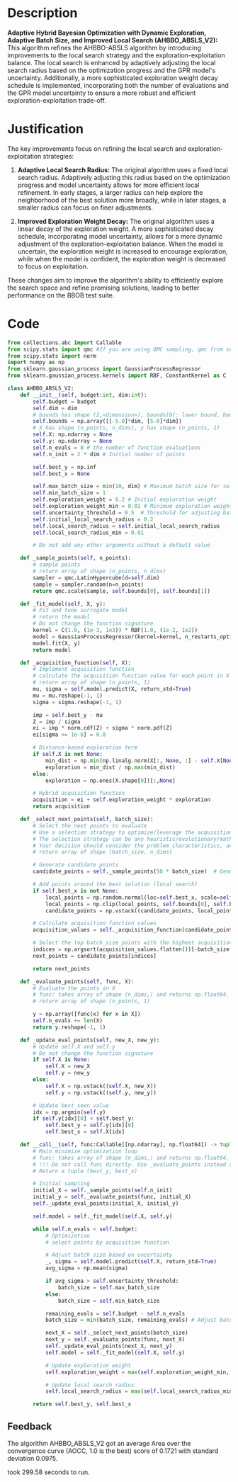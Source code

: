 # Description
**Adaptive Hybrid Bayesian Optimization with Dynamic Exploration, Adaptive Batch Size, and Improved Local Search (AHBBO_ABSLS_V2):** This algorithm refines the AHBBO-ABSLS algorithm by introducing improvements to the local search strategy and the exploration-exploitation balance. The local search is enhanced by adaptively adjusting the local search radius based on the optimization progress and the GPR model's uncertainty. Additionally, a more sophisticated exploration weight decay schedule is implemented, incorporating both the number of evaluations and the GPR model uncertainty to ensure a more robust and efficient exploration-exploitation trade-off.

# Justification
The key improvements focus on refining the local search and exploration-exploitation strategies:

1.  **Adaptive Local Search Radius:** The original algorithm uses a fixed local search radius. Adaptively adjusting this radius based on the optimization progress and model uncertainty allows for more efficient local refinement. In early stages, a larger radius can help explore the neighborhood of the best solution more broadly, while in later stages, a smaller radius can focus on finer adjustments.

2.  **Improved Exploration Weight Decay:** The original algorithm uses a linear decay of the exploration weight. A more sophisticated decay schedule, incorporating model uncertainty, allows for a more dynamic adjustment of the exploration-exploitation balance. When the model is uncertain, the exploration weight is increased to encourage exploration, while when the model is confident, the exploration weight is decreased to focus on exploitation.

These changes aim to improve the algorithm's ability to efficiently explore the search space and refine promising solutions, leading to better performance on the BBOB test suite.

# Code
```python
from collections.abc import Callable
from scipy.stats import qmc #If you are using QMC sampling, qmc from scipy is encouraged. Remove this line if you have better alternatives.
from scipy.stats import norm
import numpy as np
from sklearn.gaussian_process import GaussianProcessRegressor
from sklearn.gaussian_process.kernels import RBF, ConstantKernel as C

class AHBBO_ABSLS_V2:
    def __init__(self, budget:int, dim:int):
        self.budget = budget
        self.dim = dim
        # bounds has shape (2,<dimension>), bounds[0]: lower bound, bounds[1]: upper bound
        self.bounds = np.array([[-5.0]*dim, [5.0]*dim])
        # X has shape (n_points, n_dims), y has shape (n_points, 1)
        self.X: np.ndarray = None
        self.y: np.ndarray = None
        self.n_evals = 0 # the number of function evaluations
        self.n_init = 2 * dim # Initial number of points

        self.best_y = np.inf
        self.best_x = None

        self.max_batch_size = min(10, dim) # Maximum batch size for selecting points
        self.min_batch_size = 1
        self.exploration_weight = 0.2 # Initial exploration weight
        self.exploration_weight_min = 0.01 # Minimum exploration weight
        self.uncertainty_threshold = 0.5  # Threshold for adjusting batch size
        self.initial_local_search_radius = 0.2
        self.local_search_radius = self.initial_local_search_radius
        self.local_search_radius_min = 0.01

        # Do not add any other arguments without a default value

    def _sample_points(self, n_points):
        # sample points
        # return array of shape (n_points, n_dims)
        sampler = qmc.LatinHypercube(d=self.dim)
        sample = sampler.random(n=n_points)
        return qmc.scale(sample, self.bounds[0], self.bounds[1])

    def _fit_model(self, X, y):
        # Fit and tune surrogate model 
        # return the model
        # Do not change the function signature
        kernel = C(1.0, (1e-3, 1e3)) * RBF(1.0, (1e-2, 1e2))
        model = GaussianProcessRegressor(kernel=kernel, n_restarts_optimizer=5, alpha=1e-5)
        model.fit(X, y)
        return model

    def _acquisition_function(self, X):
        # Implement acquisition function 
        # calculate the acquisition function value for each point in X
        # return array of shape (n_points, 1)
        mu, sigma = self.model.predict(X, return_std=True)
        mu = mu.reshape(-1, 1)
        sigma = sigma.reshape(-1, 1)

        imp = self.best_y - mu
        Z = imp / sigma
        ei = imp * norm.cdf(Z) + sigma * norm.pdf(Z)
        ei[sigma <= 1e-6] = 0.0

        # Distance-based exploration term
        if self.X is not None:
            min_dist = np.min(np.linalg.norm(X[:, None, :] - self.X[None, :, :], axis=2), axis=1, keepdims=True)
            exploration = min_dist / np.max(min_dist)
        else:
            exploration = np.ones(X.shape[0])[:,None]

        # Hybrid acquisition function
        acquisition = ei + self.exploration_weight * exploration
        return acquisition

    def _select_next_points(self, batch_size):
        # Select the next points to evaluate
        # Use a selection strategy to optimize/leverage the acquisition function 
        # The selection strategy can be any heuristic/evolutionary/mathematical/hybrid methods.
        # Your decision should consider the problem characteristics, acquisition function, and the computational efficiency.
        # return array of shape (batch_size, n_dims)

        # Generate candidate points
        candidate_points = self._sample_points(50 * batch_size)  # Generate more candidates

        # Add points around the best solution (local search)
        if self.best_x is not None:
            local_points = np.random.normal(loc=self.best_x, scale=self.local_search_radius, size=(50 * batch_size, self.dim))
            local_points = np.clip(local_points, self.bounds[0], self.bounds[1])
            candidate_points = np.vstack((candidate_points, local_points))

        # Calculate acquisition function values
        acquisition_values = self._acquisition_function(candidate_points)

        # Select the top batch_size points with the highest acquisition values
        indices = np.argsort(acquisition_values.flatten())[-batch_size:]
        next_points = candidate_points[indices]

        return next_points

    def _evaluate_points(self, func, X):
        # Evaluate the points in X
        # func: takes array of shape (n_dims,) and returns np.float64.
        # return array of shape (n_points, 1)

        y = np.array([func(x) for x in X])
        self.n_evals += len(X)
        return y.reshape(-1, 1)

    def _update_eval_points(self, new_X, new_y):
        # Update self.X and self.y
        # Do not change the function signature
        if self.X is None:
            self.X = new_X
            self.y = new_y
        else:
            self.X = np.vstack((self.X, new_X))
            self.y = np.vstack((self.y, new_y))

        # Update best seen value
        idx = np.argmin(self.y)
        if self.y[idx][0] < self.best_y:
            self.best_y = self.y[idx][0]
            self.best_x = self.X[idx]

    def __call__(self, func:Callable[[np.ndarray], np.float64]) -> tuple[np.float64, np.array]:
        # Main minimize optimization loop
        # func: takes array of shape (n_dims,) and returns np.float64.
        # !!! Do not call func directly. Use _evaluate_points instead and be aware of the budget when calling it. !!!
        # Return a tuple (best_y, best_x)

        # Initial sampling
        initial_X = self._sample_points(self.n_init)
        initial_y = self._evaluate_points(func, initial_X)
        self._update_eval_points(initial_X, initial_y)

        self.model = self._fit_model(self.X, self.y)

        while self.n_evals < self.budget:
            # Optimization
            # select points by acquisition function

            # Adjust batch size based on uncertainty
            _, sigma = self.model.predict(self.X, return_std=True)
            avg_sigma = np.mean(sigma)

            if avg_sigma > self.uncertainty_threshold:
                batch_size = self.max_batch_size
            else:
                batch_size = self.min_batch_size

            remaining_evals = self.budget - self.n_evals
            batch_size = min(batch_size, remaining_evals) # Adjust batch size to budget

            next_X = self._select_next_points(batch_size)
            next_y = self._evaluate_points(func, next_X)
            self._update_eval_points(next_X, next_y)
            self.model = self._fit_model(self.X, self.y)

            # Update exploration weight
            self.exploration_weight = max(self.exploration_weight_min, self.exploration_weight * (1 - self.n_evals / self.budget) * (1 + avg_sigma))

            # Update local search radius
            self.local_search_radius = max(self.local_search_radius_min, self.initial_local_search_radius * (1 - self.n_evals / self.budget) * (1 + avg_sigma))

        return self.best_y, self.best_x
```
## Feedback
 The algorithm AHBBO_ABSLS_V2 got an average Area over the convergence curve (AOCC, 1.0 is the best) score of 0.1721 with standard deviation 0.0975.

took 299.58 seconds to run.